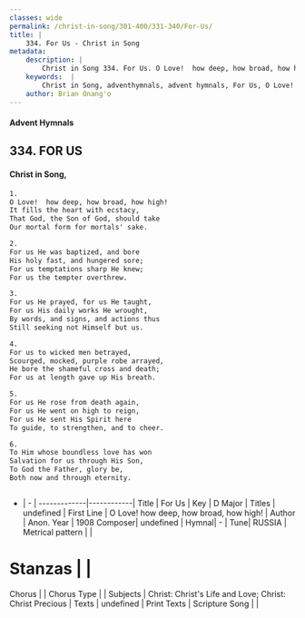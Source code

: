 ```yaml
---
classes: wide
permalink: /christ-in-song/301-400/331-340/For-Us/
title: |
    334. For Us - Christ in Song
metadata:
    description: |
        Christ in Song 334. For Us. O Love!  how deep, how broad, how high! It fills the heart with ecstacy, That God, the Son of God, should take Our mortal form for mortals' sake.
    keywords:  |
        Christ in Song, adventhymnals, advent hymnals, For Us, O Love!  how deep, how broad, how high!. 
    author: Brian Onang'o
---
```


#### Advent Hymnals
## 334. FOR US
####  Christ in Song,

```txt
1.
O Love!  how deep, how broad, how high!
It fills the heart with ecstacy,
That God, the Son of God, should take
Our mortal form for mortals' sake.

2.
For us He was baptized, and bore 
His holy fast, and hungered sore;
For us temptations sharp He knew;
For us the tempter overthrew.

3.
For us He prayed, for us He taught,
For us His daily works He wrought,
By words, and signs, and actions thus
Still seeking not Himself but us.

4.
For us to wicked men betrayed,
Scourged, mocked, purple robe arrayed,
He bore the shameful cross and death;
For us at length gave up His breath.

5.
For us He rose from death again,
For us He went on high to reign,
For us He sent His Spirit here
To guide, to strengthen, and to cheer.

6.
To Him whose boundless love has won
Salvation for us through His Son,
To God the Father, glory be,
Both now and through eternity.



```

- |   -  |
-------------|------------|
Title | For Us |
Key | D Major |
Titles | undefined |
First Line | O Love!  how deep, how broad, how high! |
Author | Anon.
Year | 1908
Composer| undefined |
Hymnal|  - |
Tune| RUSSIA |
Metrical pattern | |
# Stanzas |  |
Chorus |  |
Chorus Type |  |
Subjects | Christ: Christ's Life and Love; Christ: Christ Precious |
Texts | undefined |
Print Texts | 
Scripture Song |  |
    
